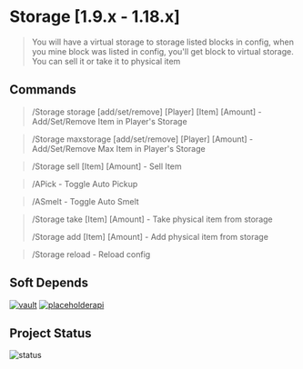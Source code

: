 # Storage  [1.9.x - 1.18.x]

> You will have a virtual storage to storage listed blocks in config, when you mine block was listed in config, you'll get block to virtual storage. You can sell it or take it to physical item

## Commands

> /Storage storage [add/set/remove] [Player] [Item] [Amount] - Add/Set/Remove Item in Player's Storage

> /Storage maxstorage [add/set/remove] [Player] [Amount] - Add/Set/Remove Max Item in Player's Storage

> /Storage sell [Item] [Amount] - Sell Item

> /APick - Toggle Auto Pickup

> /ASmelt - Toggle Auto Smelt

> /Storage take [Item] [Amount] - Take physical item from storage
>
> /Storage add [Item] [Amount] - Add physical item from storage

> /Storage reload - Reload config

## Soft Depends

[![vault](https://img.shields.io/badge/Vault-1.7-blue?style="badge)](https://www.spigotmc.org/resources/34315/)
[![placeholderapi](https://img.shields.io/badge/PlaceholderAPI-2.11.11-blue?style="badge)](https://www.spigotmc.org/resources/6245/) <br>

## Project Status

![status](https://img.shields.io/badge/Project--Status-Active-green?style=badge) 
